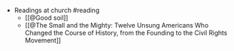 - Readings at church #reading
	- [[@Good soil]]
	- [[@The Small and the Mighty: Twelve Unsung Americans Who Changed the Course of History, from the Founding to the Civil Rights Movement]]